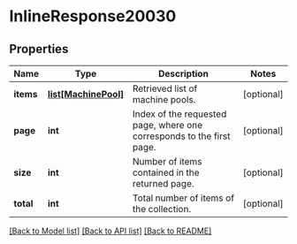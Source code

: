 # InlineResponse20030

## Properties
Name | Type | Description | Notes
------------ | ------------- | ------------- | -------------
**items** | [**list[MachinePool]**](MachinePool.md) | Retrieved list of machine pools. | [optional] 
**page** | **int** | Index of the requested page, where one corresponds to the first page. | [optional] 
**size** | **int** | Number of items contained in the returned page. | [optional] 
**total** | **int** | Total number of items of the collection. | [optional] 

[[Back to Model list]](../README.md#documentation-for-models) [[Back to API list]](../README.md#documentation-for-api-endpoints) [[Back to README]](../README.md)



